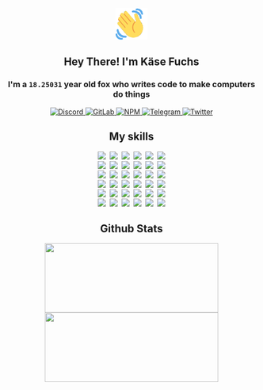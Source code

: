 <div><p align=center><img src=./resources/images/wave.gif width=64px height=64px></p><h2 align=center>Hey There! I'm Käse Fuchs</h2><h3 align=center>I'm a <code>18.25031</code> year old fox who writes code to make computers do things</h3><p align=center><a href=https://discord.com/users/507526681125322772><img alt=Discord src="https://img.shields.io/badge/Discord-5865F2?logo=discord&logoColor=white&style=flat-square#75b2a84da095e883afeed2268d488577"> </a><a href=https://gitlab.com/kasefuchs><img alt=GitLab src="https://img.shields.io/badge/GitLab-330F63?logo=gitlab&logoColor=white&style=flat-square#75b2a84da095e883afeed2268d488577"> </a><a href=https://npmjs.com/~kasefuchs><img alt=NPM src="https://img.shields.io/badge/NPM-CB3837?logo=npm&logoColor=white&style=flat-square#75b2a84da095e883afeed2268d488577"> </a><a href=https://t.me/kasefuchs><img alt=Telegram src="https://img.shields.io/badge/Telegram-2CA5E0?logo=telegram&logoColor=white&style=flat-square#75b2a84da095e883afeed2268d488577"> </a><a href=https://twitter.com/kasefuchs><img alt=Twitter src="https://img.shields.io/badge/Twitter-1DA1F2?logo=twitter&logoColor=white&style=flat-square#75b2a84da095e883afeed2268d488577"></a></p><h2 align=center>My skills</h2><p align=center><a href=https://aws.amazon.com/ ><picture><source srcset="https://skillicons.dev/icons?i=aws&theme=dark#75b2a84da095e883afeed2268d488577" media="(prefers-color-scheme: dark)"><source srcset="https://skillicons.dev/icons?i=aws&theme=light#75b2a84da095e883afeed2268d488577" media="(prefers-color-scheme: light), (prefers-color-scheme: no-preference)"><img src="https://skillicons.dev/icons?i=aws&theme=light#75b2a84da095e883afeed2268d488577"></picture></a>&nbsp;&nbsp;<a href=https://en.wikipedia.org/wiki/Bash_(Unix_shell)><picture><source srcset="https://skillicons.dev/icons?i=bash&theme=dark#75b2a84da095e883afeed2268d488577" media="(prefers-color-scheme: dark)"><source srcset="https://skillicons.dev/icons?i=bash&theme=light#75b2a84da095e883afeed2268d488577" media="(prefers-color-scheme: light), (prefers-color-scheme: no-preference)"><img src="https://skillicons.dev/icons?i=bash&theme=light#75b2a84da095e883afeed2268d488577"></picture></a>&nbsp;&nbsp;<a href=https://discord.com/developers/docs><picture><source srcset="https://skillicons.dev/icons?i=bots&theme=dark#75b2a84da095e883afeed2268d488577" media="(prefers-color-scheme: dark)"><source srcset="https://skillicons.dev/icons?i=bots&theme=light#75b2a84da095e883afeed2268d488577" media="(prefers-color-scheme: light), (prefers-color-scheme: no-preference)"><img src="https://skillicons.dev/icons?i=bots&theme=light#75b2a84da095e883afeed2268d488577"></picture></a>&nbsp;&nbsp;<a href=https://www.cloudflare.com/ ><picture><source srcset="https://skillicons.dev/icons?i=cloudflare&theme=dark#75b2a84da095e883afeed2268d488577" media="(prefers-color-scheme: dark)"><source srcset="https://skillicons.dev/icons?i=cloudflare&theme=light#75b2a84da095e883afeed2268d488577" media="(prefers-color-scheme: light), (prefers-color-scheme: no-preference)"><img src="https://skillicons.dev/icons?i=cloudflare&theme=light#75b2a84da095e883afeed2268d488577"></picture></a>&nbsp;&nbsp;<a href=https://en.wikipedia.org/wiki/CSS><picture><source srcset="https://skillicons.dev/icons?i=css&theme=dark#75b2a84da095e883afeed2268d488577" media="(prefers-color-scheme: dark)"><source srcset="https://skillicons.dev/icons?i=css&theme=light#75b2a84da095e883afeed2268d488577" media="(prefers-color-scheme: light), (prefers-color-scheme: no-preference)"><img src="https://skillicons.dev/icons?i=css&theme=light#75b2a84da095e883afeed2268d488577"></picture></a>&nbsp;&nbsp;<a href=https://www.docker.com/ ><picture><source srcset="https://skillicons.dev/icons?i=docker&theme=dark#75b2a84da095e883afeed2268d488577" media="(prefers-color-scheme: dark)"><source srcset="https://skillicons.dev/icons?i=docker&theme=light#75b2a84da095e883afeed2268d488577" media="(prefers-color-scheme: light), (prefers-color-scheme: no-preference)"><img src="https://skillicons.dev/icons?i=docker&theme=light#75b2a84da095e883afeed2268d488577"></picture></a><br><a href=https://www.electronjs.org/ ><picture><source srcset="https://skillicons.dev/icons?i=electron&theme=dark#75b2a84da095e883afeed2268d488577" media="(prefers-color-scheme: dark)"><source srcset="https://skillicons.dev/icons?i=electron&theme=light#75b2a84da095e883afeed2268d488577" media="(prefers-color-scheme: light), (prefers-color-scheme: no-preference)"><img src="https://skillicons.dev/icons?i=electron&theme=light#75b2a84da095e883afeed2268d488577"></picture></a>&nbsp;&nbsp;<a href=https://expressjs.com/ ><picture><source srcset="https://skillicons.dev/icons?i=express&theme=dark#75b2a84da095e883afeed2268d488577" media="(prefers-color-scheme: dark)"><source srcset="https://skillicons.dev/icons?i=express&theme=light#75b2a84da095e883afeed2268d488577" media="(prefers-color-scheme: light), (prefers-color-scheme: no-preference)"><img src="https://skillicons.dev/icons?i=express&theme=light#75b2a84da095e883afeed2268d488577"></picture></a>&nbsp;&nbsp;<a href=https://www.figma.com/ ><picture><source srcset="https://skillicons.dev/icons?i=figma&theme=dark#75b2a84da095e883afeed2268d488577" media="(prefers-color-scheme: dark)"><source srcset="https://skillicons.dev/icons?i=figma&theme=light#75b2a84da095e883afeed2268d488577" media="(prefers-color-scheme: light), (prefers-color-scheme: no-preference)"><img src="https://skillicons.dev/icons?i=figma&theme=light#75b2a84da095e883afeed2268d488577"></picture></a>&nbsp;&nbsp;<a href=https://firebase.google.com/ ><picture><source srcset="https://skillicons.dev/icons?i=firebase&theme=dark#75b2a84da095e883afeed2268d488577" media="(prefers-color-scheme: dark)"><source srcset="https://skillicons.dev/icons?i=firebase&theme=light#75b2a84da095e883afeed2268d488577" media="(prefers-color-scheme: light), (prefers-color-scheme: no-preference)"><img src="https://skillicons.dev/icons?i=firebase&theme=light#75b2a84da095e883afeed2268d488577"></picture></a>&nbsp;&nbsp;<a href=https://flask.palletsprojects.com/ ><picture><source srcset="https://skillicons.dev/icons?i=flask&theme=dark#75b2a84da095e883afeed2268d488577" media="(prefers-color-scheme: dark)"><source srcset="https://skillicons.dev/icons?i=flask&theme=light#75b2a84da095e883afeed2268d488577" media="(prefers-color-scheme: light), (prefers-color-scheme: no-preference)"><img src="https://skillicons.dev/icons?i=flask&theme=light#75b2a84da095e883afeed2268d488577"></picture></a>&nbsp;&nbsp;<a href=https://cloud.google.com/ ><picture><source srcset="https://skillicons.dev/icons?i=gcp&theme=dark#75b2a84da095e883afeed2268d488577" media="(prefers-color-scheme: dark)"><source srcset="https://skillicons.dev/icons?i=gcp&theme=light#75b2a84da095e883afeed2268d488577" media="(prefers-color-scheme: light), (prefers-color-scheme: no-preference)"><img src="https://skillicons.dev/icons?i=gcp&theme=light#75b2a84da095e883afeed2268d488577"></picture></a><br><a href=https://git-scm.com/ ><picture><source srcset="https://skillicons.dev/icons?i=git&theme=dark#75b2a84da095e883afeed2268d488577" media="(prefers-color-scheme: dark)"><source srcset="https://skillicons.dev/icons?i=git&theme=light#75b2a84da095e883afeed2268d488577" media="(prefers-color-scheme: light), (prefers-color-scheme: no-preference)"><img src="https://skillicons.dev/icons?i=git&theme=light#75b2a84da095e883afeed2268d488577"></picture></a>&nbsp;&nbsp;<a href=https://github.com/ ><picture><source srcset="https://skillicons.dev/icons?i=github&theme=dark#75b2a84da095e883afeed2268d488577" media="(prefers-color-scheme: dark)"><source srcset="https://skillicons.dev/icons?i=github&theme=light#75b2a84da095e883afeed2268d488577" media="(prefers-color-scheme: light), (prefers-color-scheme: no-preference)"><img src="https://skillicons.dev/icons?i=github&theme=light#75b2a84da095e883afeed2268d488577"></picture></a>&nbsp;&nbsp;<a href=https://gitlab.com/ ><picture><source srcset="https://skillicons.dev/icons?i=gitlab&theme=dark#75b2a84da095e883afeed2268d488577" media="(prefers-color-scheme: dark)"><source srcset="https://skillicons.dev/icons?i=gitlab&theme=light#75b2a84da095e883afeed2268d488577" media="(prefers-color-scheme: light), (prefers-color-scheme: no-preference)"><img src="https://skillicons.dev/icons?i=gitlab&theme=light#75b2a84da095e883afeed2268d488577"></picture></a>&nbsp;&nbsp;<a href=https://www.heroku.com/ ><picture><source srcset="https://skillicons.dev/icons?i=heroku&theme=dark#75b2a84da095e883afeed2268d488577" media="(prefers-color-scheme: dark)"><source srcset="https://skillicons.dev/icons?i=heroku&theme=light#75b2a84da095e883afeed2268d488577" media="(prefers-color-scheme: light), (prefers-color-scheme: no-preference)"><img src="https://skillicons.dev/icons?i=heroku&theme=light#75b2a84da095e883afeed2268d488577"></picture></a>&nbsp;&nbsp;<a href=https://en.wikipedia.org/wiki/HTML><picture><source srcset="https://skillicons.dev/icons?i=html&theme=dark#75b2a84da095e883afeed2268d488577" media="(prefers-color-scheme: dark)"><source srcset="https://skillicons.dev/icons?i=html&theme=light#75b2a84da095e883afeed2268d488577" media="(prefers-color-scheme: light), (prefers-color-scheme: no-preference)"><img src="https://skillicons.dev/icons?i=html&theme=light#75b2a84da095e883afeed2268d488577"></picture></a>&nbsp;&nbsp;<a href=https://en.wikipedia.org/wiki/JavaScript><picture><source srcset="https://skillicons.dev/icons?i=js&theme=dark#75b2a84da095e883afeed2268d488577" media="(prefers-color-scheme: dark)"><source srcset="https://skillicons.dev/icons?i=js&theme=light#75b2a84da095e883afeed2268d488577" media="(prefers-color-scheme: light), (prefers-color-scheme: no-preference)"><img src="https://skillicons.dev/icons?i=js&theme=light#75b2a84da095e883afeed2268d488577"></picture></a><br><a href=https://en.wikipedia.org/wiki/Linux><picture><source srcset="https://skillicons.dev/icons?i=linux&theme=dark#75b2a84da095e883afeed2268d488577" media="(prefers-color-scheme: dark)"><source srcset="https://skillicons.dev/icons?i=linux&theme=light#75b2a84da095e883afeed2268d488577" media="(prefers-color-scheme: light), (prefers-color-scheme: no-preference)"><img src="https://skillicons.dev/icons?i=linux&theme=light#75b2a84da095e883afeed2268d488577"></picture></a>&nbsp;&nbsp;<a href=https://mui.com/ ><picture><source srcset="https://skillicons.dev/icons?i=materialui&theme=dark#75b2a84da095e883afeed2268d488577" media="(prefers-color-scheme: dark)"><source srcset="https://skillicons.dev/icons?i=materialui&theme=light#75b2a84da095e883afeed2268d488577" media="(prefers-color-scheme: light), (prefers-color-scheme: no-preference)"><img src="https://skillicons.dev/icons?i=materialui&theme=light#75b2a84da095e883afeed2268d488577"></picture></a>&nbsp;&nbsp;<a href=https://en.wikipedia.org/wiki/Markdown><picture><source srcset="https://skillicons.dev/icons?i=md&theme=dark#75b2a84da095e883afeed2268d488577" media="(prefers-color-scheme: dark)"><source srcset="https://skillicons.dev/icons?i=md&theme=light#75b2a84da095e883afeed2268d488577" media="(prefers-color-scheme: light), (prefers-color-scheme: no-preference)"><img src="https://skillicons.dev/icons?i=md&theme=light#75b2a84da095e883afeed2268d488577"></picture></a>&nbsp;&nbsp;<a href=https://www.mongodb.com/ ><picture><source srcset="https://skillicons.dev/icons?i=mongodb&theme=dark#75b2a84da095e883afeed2268d488577" media="(prefers-color-scheme: dark)"><source srcset="https://skillicons.dev/icons?i=mongodb&theme=light#75b2a84da095e883afeed2268d488577" media="(prefers-color-scheme: light), (prefers-color-scheme: no-preference)"><img src="https://skillicons.dev/icons?i=mongodb&theme=light#75b2a84da095e883afeed2268d488577"></picture></a>&nbsp;&nbsp;<a href=https://www.mysql.com/ ><picture><source srcset="https://skillicons.dev/icons?i=mysql&theme=dark#75b2a84da095e883afeed2268d488577" media="(prefers-color-scheme: dark)"><source srcset="https://skillicons.dev/icons?i=mysql&theme=light#75b2a84da095e883afeed2268d488577" media="(prefers-color-scheme: light), (prefers-color-scheme: no-preference)"><img src="https://skillicons.dev/icons?i=mysql&theme=light#75b2a84da095e883afeed2268d488577"></picture></a>&nbsp;&nbsp;<a href=https://nextjs.org/ ><picture><source srcset="https://skillicons.dev/icons?i=nextjs&theme=dark#75b2a84da095e883afeed2268d488577" media="(prefers-color-scheme: dark)"><source srcset="https://skillicons.dev/icons?i=nextjs&theme=light#75b2a84da095e883afeed2268d488577" media="(prefers-color-scheme: light), (prefers-color-scheme: no-preference)"><img src="https://skillicons.dev/icons?i=nextjs&theme=light#75b2a84da095e883afeed2268d488577"></picture></a><br><a href=https://nodejs.org/en/ ><picture><source srcset="https://skillicons.dev/icons?i=nodejs&theme=dark#75b2a84da095e883afeed2268d488577" media="(prefers-color-scheme: dark)"><source srcset="https://skillicons.dev/icons?i=nodejs&theme=light#75b2a84da095e883afeed2268d488577" media="(prefers-color-scheme: light), (prefers-color-scheme: no-preference)"><img src="https://skillicons.dev/icons?i=nodejs&theme=light#75b2a84da095e883afeed2268d488577"></picture></a>&nbsp;&nbsp;<a href=https://www.postgresql.org/ ><picture><source srcset="https://skillicons.dev/icons?i=postgres&theme=dark#75b2a84da095e883afeed2268d488577" media="(prefers-color-scheme: dark)"><source srcset="https://skillicons.dev/icons?i=postgres&theme=light#75b2a84da095e883afeed2268d488577" media="(prefers-color-scheme: light), (prefers-color-scheme: no-preference)"><img src="https://skillicons.dev/icons?i=postgres&theme=light#75b2a84da095e883afeed2268d488577"></picture></a>&nbsp;&nbsp;<a href=https://learn.microsoft.com/en-us/powershell/ ><picture><source srcset="https://skillicons.dev/icons?i=powershell&theme=dark#75b2a84da095e883afeed2268d488577" media="(prefers-color-scheme: dark)"><source srcset="https://skillicons.dev/icons?i=powershell&theme=light#75b2a84da095e883afeed2268d488577" media="(prefers-color-scheme: light), (prefers-color-scheme: no-preference)"><img src="https://skillicons.dev/icons?i=powershell&theme=light#75b2a84da095e883afeed2268d488577"></picture></a>&nbsp;&nbsp;<a href=https://www.python.org/ ><picture><source srcset="https://skillicons.dev/icons?i=py&theme=dark#75b2a84da095e883afeed2268d488577" media="(prefers-color-scheme: dark)"><source srcset="https://skillicons.dev/icons?i=py&theme=light#75b2a84da095e883afeed2268d488577" media="(prefers-color-scheme: light), (prefers-color-scheme: no-preference)"><img src="https://skillicons.dev/icons?i=py&theme=light#75b2a84da095e883afeed2268d488577"></picture></a>&nbsp;&nbsp;<a href=https://www.raspberrypi.org/ ><picture><source srcset="https://skillicons.dev/icons?i=raspberrypi&theme=dark#75b2a84da095e883afeed2268d488577" media="(prefers-color-scheme: dark)"><source srcset="https://skillicons.dev/icons?i=raspberrypi&theme=light#75b2a84da095e883afeed2268d488577" media="(prefers-color-scheme: light), (prefers-color-scheme: no-preference)"><img src="https://skillicons.dev/icons?i=raspberrypi&theme=light#75b2a84da095e883afeed2268d488577"></picture></a>&nbsp;&nbsp;<a href=https://reactjs.org/ ><picture><source srcset="https://skillicons.dev/icons?i=react&theme=dark#75b2a84da095e883afeed2268d488577" media="(prefers-color-scheme: dark)"><source srcset="https://skillicons.dev/icons?i=react&theme=light#75b2a84da095e883afeed2268d488577" media="(prefers-color-scheme: light), (prefers-color-scheme: no-preference)"><img src="https://skillicons.dev/icons?i=react&theme=light#75b2a84da095e883afeed2268d488577"></picture></a><br><a href=https://redux.js.org/ ><picture><source srcset="https://skillicons.dev/icons?i=redux&theme=dark#75b2a84da095e883afeed2268d488577" media="(prefers-color-scheme: dark)"><source srcset="https://skillicons.dev/icons?i=redux&theme=light#75b2a84da095e883afeed2268d488577" media="(prefers-color-scheme: light), (prefers-color-scheme: no-preference)"><img src="https://skillicons.dev/icons?i=redux&theme=light#75b2a84da095e883afeed2268d488577"></picture></a>&nbsp;&nbsp;<a href=https://en.wikipedia.org/wiki/Regular_expression><picture><source srcset="https://skillicons.dev/icons?i=regex&theme=dark#75b2a84da095e883afeed2268d488577" media="(prefers-color-scheme: dark)"><source srcset="https://skillicons.dev/icons?i=regex&theme=light#75b2a84da095e883afeed2268d488577" media="(prefers-color-scheme: light), (prefers-color-scheme: no-preference)"><img src="https://skillicons.dev/icons?i=regex&theme=light#75b2a84da095e883afeed2268d488577"></picture></a>&nbsp;&nbsp;<a href=https://en.wikipedia.org/wiki/Sass_(stylesheet_language)><picture><source srcset="https://skillicons.dev/icons?i=sass&theme=dark#75b2a84da095e883afeed2268d488577" media="(prefers-color-scheme: dark)"><source srcset="https://skillicons.dev/icons?i=sass&theme=light#75b2a84da095e883afeed2268d488577" media="(prefers-color-scheme: light), (prefers-color-scheme: no-preference)"><img src="https://skillicons.dev/icons?i=sass&theme=light#75b2a84da095e883afeed2268d488577"></picture></a>&nbsp;&nbsp;<a href=https://www.typescriptlang.org/ ><picture><source srcset="https://skillicons.dev/icons?i=ts&theme=dark#75b2a84da095e883afeed2268d488577" media="(prefers-color-scheme: dark)"><source srcset="https://skillicons.dev/icons?i=ts&theme=light#75b2a84da095e883afeed2268d488577" media="(prefers-color-scheme: light), (prefers-color-scheme: no-preference)"><img src="https://skillicons.dev/icons?i=ts&theme=light#75b2a84da095e883afeed2268d488577"></picture></a>&nbsp;&nbsp;<a href=https://unity.com/ ><picture><source srcset="https://skillicons.dev/icons?i=unity&theme=dark#75b2a84da095e883afeed2268d488577" media="(prefers-color-scheme: dark)"><source srcset="https://skillicons.dev/icons?i=unity&theme=light#75b2a84da095e883afeed2268d488577" media="(prefers-color-scheme: light), (prefers-color-scheme: no-preference)"><img src="https://skillicons.dev/icons?i=unity&theme=light#75b2a84da095e883afeed2268d488577"></picture></a>&nbsp;&nbsp;<a href=https://workers.cloudflare.com/ ><picture><source srcset="https://skillicons.dev/icons?i=workers&theme=dark#75b2a84da095e883afeed2268d488577" media="(prefers-color-scheme: dark)"><source srcset="https://skillicons.dev/icons?i=workers&theme=light#75b2a84da095e883afeed2268d488577" media="(prefers-color-scheme: light), (prefers-color-scheme: no-preference)"><img src="https://skillicons.dev/icons?i=workers&theme=light#75b2a84da095e883afeed2268d488577"></picture></a><br></p><h2 align=center>Github Stats</h2><p align=center><picture><source srcset="https://github-readme-stats-kasefuchs.vercel.app/api/?count_private=true&hide_border=true&hide_rank=true&line_height=20&hide_title=true&username=Kasefuchs&theme=dark#75b2a84da095e883afeed2268d488577" media="(prefers-color-scheme: dark)"><source srcset="https://github-readme-stats-kasefuchs.vercel.app/api/?count_private=true&hide_border=true&hide_rank=true&line_height=20&hide_title=true&username=Kasefuchs&theme=light#75b2a84da095e883afeed2268d488577" media="(prefers-color-scheme: light), (prefers-color-scheme: no-preference)"><img align=middle width=350 height=140 src="https://github-readme-stats-kasefuchs.vercel.app/api/?count_private=true&hide_border=true&hide_rank=true&line_height=20&hide_title=true&username=Kasefuchs&theme=light#75b2a84da095e883afeed2268d488577"></picture><picture><source srcset="https://github-readme-stats-kasefuchs.vercel.app/api/top-langs/?count_private=true&hide_border=true&layout=compact&username=Kasefuchs&theme=dark#75b2a84da095e883afeed2268d488577" media="(prefers-color-scheme: dark)"><source srcset="https://github-readme-stats-kasefuchs.vercel.app/api/top-langs/?count_private=true&hide_border=true&layout=compact&username=Kasefuchs&theme=light#75b2a84da095e883afeed2268d488577" media="(prefers-color-scheme: light), (prefers-color-scheme: no-preference)"><img align=middle width=350 height=140 src="https://github-readme-stats-kasefuchs.vercel.app/api/top-langs/?count_private=true&hide_border=true&layout=compact&username=Kasefuchs&theme=light#75b2a84da095e883afeed2268d488577"></picture></p><img src="https://hit.yhype.me/github/profile?user_id=64592097#75b2a84da095e883afeed2268d488577" alt=""></div>